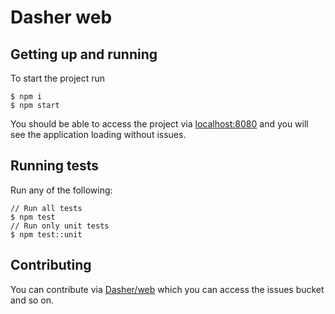 # Dasher web

## Getting up and running

To start the project run

```shell
$ npm i
$ npm start
```

You should be able to access the project via [localhost:8080](http://localhost:8080/) and you will see the application loading without issues.

## Running tests

Run any of the following:

```shell
// Run all tests
$ npm test 
// Run only unit tests
$ npm test::unit
```

## Contributing

You can contribute via [Dasher/web](http://git.fpixels.net/Dasher/web) which you can access the issues bucket and so on.
